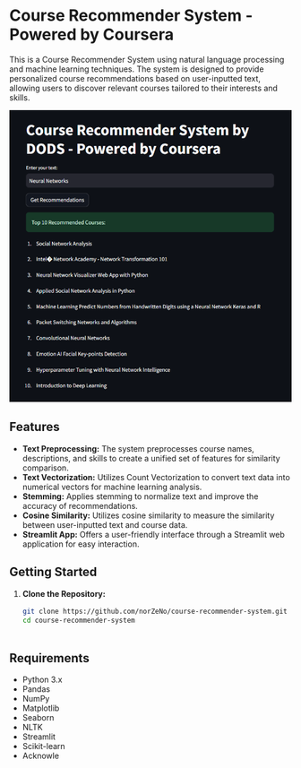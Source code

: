 # Course Recommender System - Powered by Coursera
This is a Course Recommender System using natural language processing and machine learning techniques. The system is designed to provide personalized course recommendations based on user-inputted text, allowing users to discover relevant courses tailored to their interests and skills.


![Course Recommender System](/output_image.png)


## Features
- **Text Preprocessing:** The system preprocesses course names, descriptions, and skills to create a unified set of features for similarity comparison.
- **Text Vectorization:** Utilizes Count Vectorization to convert text data into numerical vectors for machine learning analysis.
- **Stemming:** Applies stemming to normalize text and improve the accuracy of recommendations.
- **Cosine Similarity:** Utilizes cosine similarity to measure the similarity between user-inputted text and course data.
- **Streamlit App:** Offers a user-friendly interface through a Streamlit web application for easy interaction.

## Getting Started
1. **Clone the Repository:**
   ```bash
   git clone https://github.com/norZeNo/course-recommender-system.git
   cd course-recommender-system



## Requirements
- Python 3.x
- Pandas
- NumPy
- Matplotlib
- Seaborn
- NLTK
- Streamlit
- Scikit-learn
- Acknowle

